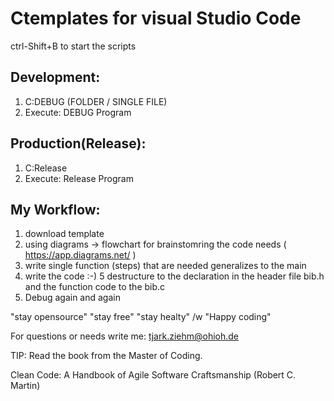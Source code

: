 # Ctemplates for visual Studio Code

ctrl-Shift+B to start the scripts


## Development:
1. C:DEBUG (FOLDER / SINGLE FILE)
2. Execute: DEBUG Program

## Production(Release):
1. C:Release
2. Execute: Release Program

## My Workflow:
1. download template
2. using diagrams -> flowchart for brainstomring the code needs ( https://app.diagrams.net/ )
3. write single function (steps) that are needed generalizes to the main 
4. write the code :-)
5 destructure to the declaration in the header file bib.h and the function code to the bib.c
6. Debug again and again

"stay opensource"
"stay free"
"stay healty"
/w
"Happy coding" 

For questions or needs write me: tjark.ziehm@ohioh.de

TIP: Read the book from the Master of Coding.

Clean Code: A Handbook of Agile Software Craftsmanship (Robert C. Martin)
